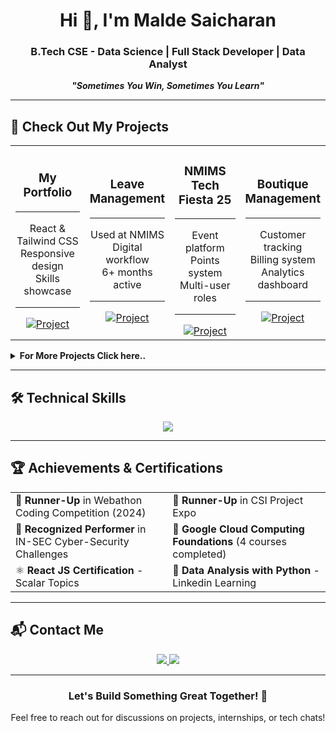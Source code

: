 <h1 align="center">Hi 👋, I'm Malde Saicharan</h1>
<h3 align="center">B.Tech CSE - Data Science | Full Stack Developer | Data Analyst</h3>

<p align="center"><strong><em>"Sometimes You Win, Sometimes You Learn"</em></strong></p>

---

## 💼 Check Out My Projects
<div align="center">
  <table>
    <tr>
      <td align="center" width="25%">
        <h3>My <br>Portfolio</h3>
        <hr>
        <p>React & Tailwind CSS<br>Responsive design<br>Skills showcase</p>
        <hr>
        <a href="https://maldesaicharan.netlify.app" target="_blank">
          <img src="https://img.shields.io/badge/Live-00C7B7?style=for-the-badge&logo=netlify&logoColor=white" alt="Project"/>
        </a>
      </td>
      <td align="center" width="25%">
        <h3>Leave <br>Management</h3>
        <hr>
        <p>Used at NMIMS<br>Digital workflow<br>6+ months active</p>
        <hr>
        <a href="http://nmimshyd.in/leave" target="_blank">
          <img src="https://img.shields.io/badge/Live-FF7139?style=for-the-badge&logo=firefox-browser&logoColor=white" alt="Project"/>
        </a>
      </td>
      <td align="center" width="25%">
        <h3>NMIMS Tech <br>Fiesta 25</h3>
        <hr>
        <p>Event platform<br>Points system<br>Multi-user roles</p>
        <hr>
        <a href="https://nmimstechfiesta.in/" target="_blank">
          <img src="https://img.shields.io/badge/Live-FF7139?style=for-the-badge&logo=firefox-browser&logoColor=white" alt="Project"/>
        </a>
      </td>
      <td align="center" width="25%">
        <h3>Boutique Management </h3>
        <hr>
        <p>Customer tracking<br>Billing system<br>Analytics dashboard</p>
        <hr>
        <a href="https://lathatailor.web.app" target="_blank">
          <img src="https://img.shields.io/badge/Live-FFCA28?style=for-the-badge&logo=firebase&logoColor=black" alt="Project"/>
        </a>
      </td>
    </tr>
  </table>
</div>

<details>
  <summary><b>For More Projects Click here..</b></summary>
  <br>

  <table>
    <tr>
      <th>Project Name</th>
      <th>Description</th>
      <th>Tech Stack</th>
    </tr>
    <tr>
      <td><b>Automatic Traffic Signal Indicator</b></td>
      <td>
        - AI-based traffic signal optimization  
        - Real-time vehicle density analysis  
        - Reduces congestion in urban areas  
      </td>
      <td>Python, Machine Learning, Data Analytics</td>
    </tr>
    <tr>
      <td><b>Events Manager Android App</b></td>
      <td>
        - Student and event registration system  
        - Admin panel for event management  
        - Real-time updates and notifications  
      </td>
      <td>Android (Java, XML), Firebase</td>
    </tr>
    <tr>
      <td><b>Laundry Management System</b></td>
      <td>
        - Web application for laundry service automation  
        - Pickup scheduling and order tracking  
      </td>
      <td>PHP, MySQL, Bootstrap</td>
    </tr>
    <tr>
      <td><b>Netherlands Wikipedia Sentiment Analysis</b></td>
      <td>
        - Sentiment analysis on Wikipedia articles  
        - Uses NLP techniques for text classification  
        - Implemented with Python and text processing libraries  
      </td>
      <td>Python, NLTK, TextBlob</td>
    </tr>
  </table>

</details>

---

## 🛠️ Technical Skills

<p align="center">
  <img src="https://skillicons.dev/icons?i=react,mongodb,php,mysql,html,css,js,bootstrap,aws,python,c,r,cpp,tailwind" />
</p>

---

## 🏆 Achievements & Certifications

<div align="center">
  <table>
    <tr>
      <td>🥈 <strong>Runner-Up</strong> in Webathon Coding Competition (2024)</td>
      <td>🥇 <strong>Runner-Up</strong> in CSI Project Expo</td>
    </tr>
    <tr>
      <td>🔰 <strong>Recognized Performer</strong> in IN-SEC Cyber-Security Challenges</td>
      <td>📱 <strong>Google Cloud Computing Foundations</strong> (4 courses completed)</td>
    </tr>
    <tr>
      <td>⚛️ <strong>React JS Certification</strong> - Scalar Topics</td>
      <td>🌟 <strong>Data Analysis with Python</strong> - Linkedin Learning</td>
    </tr>
  </table>
</div>

---

## 📬 Contact Me

<p align="center">
  <a href="mailto:saicharanmalde@example.com">
    <img src="https://img.shields.io/badge/Email-D14836?style=for-the-badge&logo=gmail&logoColor=white"/>
  </a>
  <a href="https://www.linkedin.com/in/maldesaicharan">
    <img src="https://img.shields.io/badge/LinkedIn-0077B5?style=for-the-badge&logo=linkedin&logoColor=white"/>
  </a>
</p>

---

<div align="center">
<h3>Let's Build Something Great Together! 🚀</h3>  
 <p>Feel free to reach out for discussions on projects, internships, or tech chats!</p>
</div>
